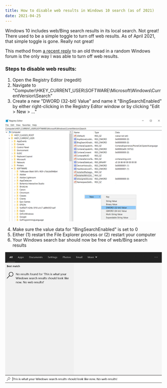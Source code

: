 ```yaml
---
title: How to disable web results in Windows 10 search (as of 2021)
date: 2021-04-25
---
```


Windows 10 includes web/Bing search results in its local search. Not great! There used to be a simple toggle to turn off web results. As of April 2021, that simple toggle is gone. Really not great!

This method from [a recent reply](https://www.tenforums.com/tutorials/25016-turn-off-search-online-include-web-results-windows-10-a-10.html) to an old thread in a random Windows forum is the only way I was able to turn off web results.

### Steps to disable web results:

1. Open the Registry Editor (regedit)
1. Navigate to "Computer\HKEY_CURRENT_USER\SOFTWARE\Microsoft\Windows\CurrentVersion\Search"
1. Create a new "DWORD (32-bit) Value" and name it "BingSearchEnabled" by either right-clicking in the Registry Editor window or by clicking "Edit > New > ..."


![Creating a new DWORD](blog/how-to-disable-windows-10-web-search-results-2021/create-new-dword.png)

<ol start="4">
    <li>Make sure the value data for "BingSearchEnabled" is set to 0</li>
    <li>Either (1) restart the File Explorer process or (2) restart your computer</li>
    <li>Your Windows search bar should now be free of web/Bing search results</li>
</ol>

![No web results in the search bar now](blog/how-to-disable-windows-10-web-search-results-2021/no-web-results.png)
